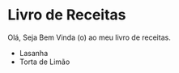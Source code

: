 # Livro de Receitas

Olá, Seja Bem Vinda (o) ao meu livro de receitas.

- Lasanha 
- Torta de Limão
